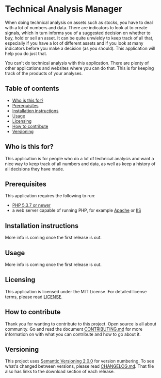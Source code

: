# Technical Analysis Manager
When doing technical analysis on assets such as stocks, you have to deal with a lot of numbers and data. There are indicators to look at to create signals, which in turn informs you of a suggested decision on whether to buy, hold or sell an asset. It can be quite unwieldy to keep track of all that, especially if you have a lot of different assets and if you look at many indicators before you make a decision (as you should). This application will help you do just that.

You can't do technical analysis with this application. There are plenty of other applications and websites where you can do that. This is for keeping track of the products of your analyses.

## Table of contents
* [Who is this for?](#who-is-this-for)
* [Prerequisites](#prerequisites)
* [Installation instructions](#installation-instructions)
* [Usage](#usage)
* [Licensing](#licensing)
* [How to contribute](#how-to-contribute)
* [Versioning](#versioning)

## Who is this for?
This application is for people who do a lot of technical analysis and want a nice way to keep track of all numbers and data, as well as keep a history of all decisions they have made.

## Prerequisites
This application requires the following to run:

* [PHP 5.3.7 or newer][6]
* a web server capable of running PHP, for example [Apache][1] or [IIS][4]

## Installation instructions
More info is coming once the first release is out.

## Usage
More info is coming once the first release is out.

## Licensing
This application is licensed under the MIT License. For detailed license terms, please read [LICENSE][8].

## How to contribute
Thank you for wanting to contribute to this project. Open source is all about community. Go and read the document [CONTRIBUTING.md][9] for more information on with what you can contribute and how to go about it.

## Versioning
This project uses [Semantic Versioning 2.0.0][3] for version numbering. To see what's changed between versions, please read [CHANGELOG.md][10]. That file also has links to the download section of each release.


[1]: https://httpd.apache.org/
[3]: https://semver.org/
[4]: https://www.iis.net/
[6]: https://php.net
[8]: LICENSE
[9]: CONTRIBUTING.md
[10]: CHANGELOG.md
